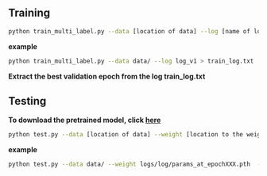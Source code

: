 
## Training 
```bash
python train_multi_label.py --data [location of data] --log [name of log folder] > train_log.txt
```

**example**
```bash
python train_multi_label.py --data data/ --log log_v1 > train_log.txt
```

**Extract the best validation epoch from the log train_log.txt**



## Testing
**To download the pretrained model, click [here](https://www.kaggle.com/models/prashk1312/triper)**

```bash
python test.py --data [location of data] --weight [location to the weight] --type multi
```
**example**

```bash
python test.py --data data/ --weight logs/log/params_at_epochXXX.pth  --type multi
```
